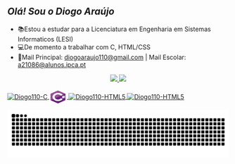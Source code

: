 ## _Olá! Sou o Diogo Araújo_

- 📚Estou a estudar para a Licenciatura em Engenharia em Sistemas Informaticos (LESI)
- 💻De momento a trabalhar com C, HTML/CSS
- 📜Mail Principal: diogoaraujo110@gmail.com | Mail Escolar: a21086@alunos.ipca.pt

<div align="center">
  <a href="https://github.com/Diogo110">
  <img height="180em" src="https://github-readme-stats.vercel.app/api?username=Diogo110&show_icons=true&theme=tokyonight&include_all_commits=true&count_private=true"/>
  <img height="180em" src="https://github-readme-stats.vercel.app/api/top-langs/?username=Diogo110&layout=compact&langs_count=7&theme=tokyonight"/>
</div>
<div style="display: inline_block"><br>
  <img align="center" alt="Diogo110-C" height="30" width="40" src="https://cdn.jsdelivr.net/gh/devicons/devicon/icons/c/c-original.svg" />
  <img align="center" alt="Diogo110-Csharp" height="30" width="40" src="https://raw.githubusercontent.com/devicons/devicon/master/icons/csharp/csharp-original.svg">
  <img align="center" alt="Diogo110-HTML5" height="30" width="40" src="https://cdn.jsdelivr.net/gh/devicons/devicon/icons/html5/html5-original.svg" />
  <img align="center" alt="Diogo110-HTML5" height="30" width="40" src="https://cdn.jsdelivr.net/gh/devicons/devicon/icons/css3/css3-original.svg" />
  
  ![Snake animation](https://github.com/Diogo110/Diogo110/blob/output/github-contribution-grid-snake.svg)
 
</div>
